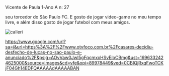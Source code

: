 Vicente de Paula 1-Ano A n: 27

sou torcedor do São Paulo FC. E gosto de jogar video-game no meu tempo livre, e além disso gosto de jogar futebol com meus amigos.

![calleri](https://github.com/vicentexn/vicente/assets/137064710/ae52cff1-c21a-4f2e-bac1-dc0330ead6ea)

https://www.google.com/url?sa=i&url=https%3A%2F%2Fwww.otvfoco.com.br%2Fcasares-decidiu-desfecho-de-lucas-no-sao-paulo-e-anunciado%2F&psig=AOvVaw0JwI5gFqcmxxHSvEibCBmg&ust=1696332424625000&source=images&cd=vfe&opi=89978449&ved=0CBIQjRxqFwoTCKjF04Gh14EDFQAAAAAdAAAAABAN
